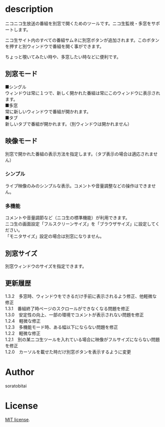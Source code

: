 # description

ニコニコ生放送の番組を別窓で開くためのツールです。ニコ生監視・多窓をサポートします。  

ニコ生サイト内のすべての番組サムネに別窓ボタンが追加されます。このボタンを押すと別ウィンドウで番組を開く事ができます。  

ちょっと覗いてみたい時や、多窓したい時などに便利です。  


## 別窓モード

■シングル  
ウィンドウは常に１つで、新しく開かれた番組は常にこのウィンドウに表示されます。  
■多窓  
常に新しいウィンドウで番組が開かれます。  
■タブ  
新しいタブで番組が開かれます。（別ウィンドウは開かれません）  

## 映像モード

別窓で開かれた番組の表示方法を指定します。（タブ表示の場合は適応されません）  
  
### シンプル  
ライブ映像のみのシンプルな表示。コメントや音量調整などの操作はできません。  
  
### 多機能  
コメントや音量調節など（ニコ生の標準機能）が利用できます。  
ニコ生の画面設定「フルスクリーンサイズ」を「ブラウザサイズ」に設定してください。  
「モニタサイズ」設定の場合は別窓になりません。  

## 別窓サイズ

別窓ウィンドウのサイズを指定できます。  


## 更新履歴

1.3.2　多窓時、ウィンドウをできるだけ手前に表示されるよう修正、他軽微な修正  
1.3.1　番組終了時ページのスクロールができなくなる問題を修正  
1.3.0　安定性の向上、一部の環境でコメントが表示されない問題を修正  
1.2.4　軽微な修正  
1.2.3　多機能モード時、ある幅以下にならない問題を修正  
1.2.2　軽微な修正  
1.2.1　別の某ニコ生ツールを入れている場合に映像がフルサイズにならない問題を修正  
1.2.0　カーソルを載せた時だけ別窓ボタンを表示するように変更  

# Author
soratobitai

# License
[MIT license](https://en.wikipedia.org/wiki/MIT_License).